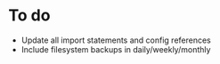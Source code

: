 # To do

- Update all import statements and config references
- Include filesystem backups in daily/weekly/monthly
